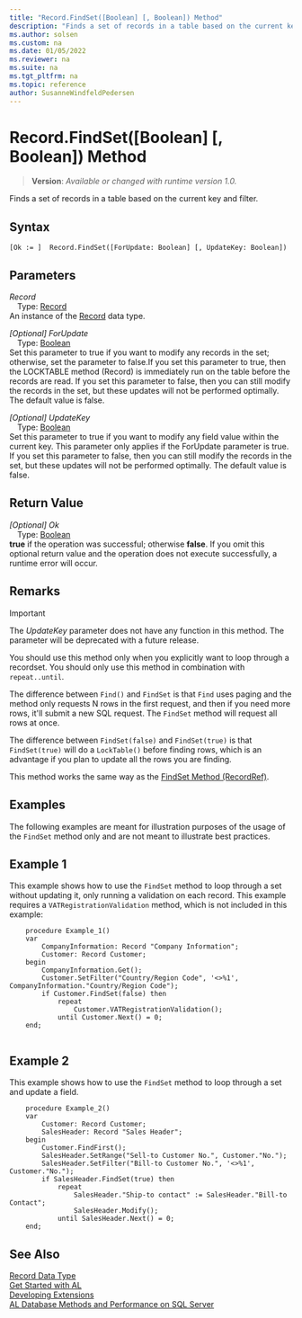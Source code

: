 ```yaml
---
title: "Record.FindSet([Boolean] [, Boolean]) Method"
description: "Finds a set of records in a table based on the current key and filter."
ms.author: solsen
ms.custom: na
ms.date: 01/05/2022
ms.reviewer: na
ms.suite: na
ms.tgt_pltfrm: na
ms.topic: reference
author: SusanneWindfeldPedersen
---
```

[//]: # (START>DO_NOT_EDIT)
[//]: # (IMPORTANT:Do not edit any of the content between here and the END>DO_NOT_EDIT.)
[//]: # (Any modifications should be made in the .xml files in the ModernDev repo.)
# Record.FindSet([Boolean] [, Boolean]) Method
> **Version**: _Available or changed with runtime version 1.0._

Finds a set of records in a table based on the current key and filter.


## Syntax
```AL
[Ok := ]  Record.FindSet([ForUpdate: Boolean] [, UpdateKey: Boolean])
```
## Parameters
*Record*  
&emsp;Type: [Record](record-data-type.md)  
An instance of the [Record](record-data-type.md) data type.  

*[Optional] ForUpdate*  
&emsp;Type: [Boolean](../boolean/boolean-data-type.md)  
Set this parameter to true if you want to modify any records in the set; otherwise, set the parameter to false.If you set this parameter to true, then the LOCKTABLE method (Record) is immediately run on the table before the records are read. If you set this parameter to false, then you can still modify the records in the set, but these updates will not be performed optimally. The default value is false.
          
*[Optional] UpdateKey*  
&emsp;Type: [Boolean](../boolean/boolean-data-type.md)  
Set this parameter to true if you want to modify any field value within the current key. This parameter only applies if the ForUpdate parameter is true. If you set this parameter to false, then you can still modify the records in the set, but these updates will not be performed optimally. The default value is false.
          


## Return Value
*[Optional] Ok*  
&emsp;Type: [Boolean](../boolean/boolean-data-type.md)  
**true** if the operation was successful; otherwise **false**.   If you omit this optional return value and the operation does not execute successfully, a runtime error will occur.  


[//]: # (IMPORTANT: END>DO_NOT_EDIT)

## Remarks

> [!IMPORTANT]  
> The *UpdateKey* parameter does not have any function in this method. The parameter will be deprecated with a future release.

You should use this method only when you explicitly want to loop through a recordset. You should only use this method in combination with `repeat..until`.  

The difference between `Find()` and `FindSet` is that `Find` uses paging and the method only requests N rows in the first request, and then if you need more rows, it'll submit a new SQL request. The `FindSet` method will request all rows at once. 

The difference between `FindSet(false)` and `FindSet(true)` is that `FindSet(true)` will do a `LockTable()` before finding rows, which is an advantage if you plan to update all the rows you are finding.

This method works the same way as the [FindSet Method (RecordRef)](../recordref/recordref-findset-method.md).

## Examples

The following examples are meant for illustration purposes of the usage of the `FindSet` method only and are not meant to illustrate best practices.

## Example 1

This example shows how to use the `FindSet` method to loop through a set without updating it, only running a validation on each record. This example requires a `VATRegistrationValidation` method, which is not included in this example:

```al
    procedure Example_1()
    var
        CompanyInformation: Record "Company Information";
        Customer: Record Customer;
    begin
        CompanyInformation.Get();
        Customer.SetFilter("Country/Region Code", '<>%1', CompanyInformation."Country/Region Code");
        if Customer.FindSet(false) then
            repeat
                Customer.VATRegistrationValidation();
            until Customer.Next() = 0;
    end;


``` 

## Example 2

This example shows how to use the `FindSet` method to loop through a set and update a field.

```al
    procedure Example_2()
    var
        Customer: Record Customer;
        SalesHeader: Record "Sales Header";
    begin
        Customer.FindFirst();
        SalesHeader.SetRange("Sell-to Customer No.", Customer."No.");
        SalesHeader.SetFilter("Bill-to Customer No.", '<>%1', Customer."No.");
        if SalesHeader.FindSet(true) then
            repeat
                SalesHeader."Ship-to contact" := SalesHeader."Bill-to Contact";
                SalesHeader.Modify();
            until SalesHeader.Next() = 0;
    end;
```

## See Also

[Record Data Type](record-data-type.md)  
[Get Started with AL](../../devenv-get-started.md)  
[Developing Extensions](../../devenv-dev-overview.md)  
[AL Database Methods and Performance on SQL Server](../../../administration/optimize-sql-al-Database-methods-and-performance-on-server.md)
